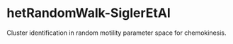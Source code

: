 # hetRandomWalk-SiglerEtAl
Cluster identification in random motility parameter space for chemokinesis. 
